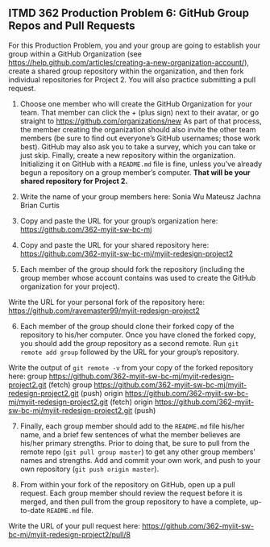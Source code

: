 ﻿## ITMD 362 Production Problem 6: GitHub Group Repos and Pull Requests

For this Production Problem, you and your group are going to establish your group within a GitHub Organization (see https://help.github.com/articles/creating-a-new-organization-account/), create a shared group repository within the organization, and then fork individual repositories for Project 2. You will also practice submitting a pull request.

1. Choose one member who will create the GitHub Organization for your team. That member can click the + (plus sign) next to their avatar, or go straight to https://github.com/organizations/new As part of that process, the member creating the organization should also invite the other team members (be sure to find out everyone’s GitHub usernames; those work best). GitHub may also ask you to take a survey, which you can take or just skip. Finally, create a new repository within the organization. Initializing it on GitHub with a `README.md` file is fine, unless you’ve already begun a repository on a group member’s computer. **That will be your shared repository for Project 2.**

2. Write the name of your group members here:
Sonia Wu
Mateusz Jachna
Brian Curtis

3. Copy and paste the URL for your group’s organization here:
https://github.com/362-myiit-sw-bc-mj

4. Copy and paste the URL for your shared repository here:
https://github.com/362-myiit-sw-bc-mj/myiit-redesign-project2

5. Each member of the group should fork the repository (including the group member whose account contains was used to create the GitHub organization for your project).

Write the URL for your personal fork of the repository here:
https://github.com/ravemaster99/myiit-redesign-project2

6. Each member of the group should clone their forked copy of the repository to his/her computer. Once you have cloned the forked copy, you should add the *group* repository as a second remote. Run `git remote add group` followed by the URL for your group’s repository.

Write the output of `git remote -v` from your copy of the forked repository here:
group   https://github.com/362-myiit-sw-bc-mj/myiit-redesign-project2.git (fetch)
group   https://github.com/362-myiit-sw-bc-mj/myiit-redesign-project2.git (push)
origin  https://github.com/362-myiit-sw-bc-mj/myiit-redesign-project2.git (fetch)
origin  https://github.com/362-myiit-sw-bc-mj/myiit-redesign-project2.git (push)

7. Finally, each group member should add to the `README.md` file his/her name, and a brief few sentences of what the member believes are his/her primary strengths. Prior to doing that, be sure to pull from the remote repo (`git pull group master`) to get any other group members’ names and strengths. Add and commit your own work, and push to your own repository (`git push origin master`).

8. From within your fork of the repository on GitHub, open up a pull request. Each group member should review the request before it is merged, and then pull from the group repository to have a complete, up-to-date `README.md` file.

Write the URL of your pull request here:
https://github.com/362-myiit-sw-bc-mj/myiit-redesign-project2/pull/8